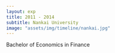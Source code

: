 ```yaml
---
layout: exp
title: 2011 - 2014
subtitle: Nankai University
image: "assets/img/timeline/nankai.jpg"
---
```

Bachelor of Economics in Finance